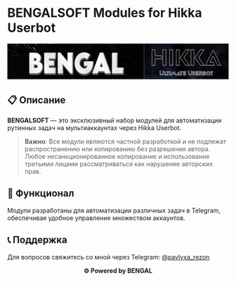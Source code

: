 # BENGALSOFT Modules for Hikka Userbot

<p align="center">
  <img src="https://raw.githubusercontent.com/BENGALX/SOFT/bengal/IMAGE/BENGALHIKKA.jpg" alt="BENGAL HIKKA" width="900"/>
</p>

## 📋 Описание
**BENGALSOFT** — это эксклюзивный набор модулей для автоматизации рутинных задач на мультиаккаунтах через Hikka Userbot.

> **Важно**: Все модули являются частной разработкой и не подлежат распространению или копированию без разрешения автора. Любое несанкционированное копирование и использование третьими лицами рассматриваться как нарушение авторских прав.

## 🚀 Функционал

Модули разработаны для автоматизации различных задач в Telegram, обеспечивая удобное управление множеством аккаунтов.

## 📞 Поддержка

Для вопросов свяжитесь со мной через Telegram: [@pavlyxa_rezon](https://t.me/pavlyxa_rezon)

<p align="center">
  <b>⚙️ Powered by BENGAL</b>
</p>
